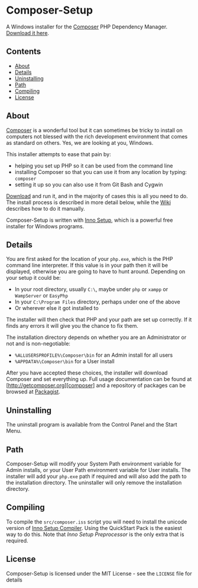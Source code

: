 # Composer-Setup

A Windows installer for the [Composer][composer] PHP Dependency Manager. [Download it here][download].

## Contents
* [About](#About)
* [Details](#Details)
* [Uninstalling](#Uninstalling)
* [Path](#Path)
* [Compiling](#Compiling)
* [License](#License)

<a name="About"></a>
## About

[Composer][composer] is a wonderful tool but it can sometimes be tricky to install on computers not blessed with the rich development environment that comes as standard on others. Yes, we are looking at you, Windows.

This installer attempts to ease that pain by:

* helping you set up PHP so it can be used from the command line
* installing Composer so that you can use it from any location by typing: `composer`
* setting it up so you can also use it from Git Bash and Cygwin

[Download][download] and run it, and in the majority of cases this is all you need to do. The install process is described in more detail below, while the [Wiki][manual] describes how to do it manually.

Composer-Setup is written with [Inno Setup][inno], which is a powerful free installer for Windows programs.

<a name="Details"></a>
## Details

You are first asked for the location of your `php.exe`, which is the PHP command line interpreter. If this value is in your path then it will be displayed, otherwise you are going to have to hunt around. Depending on your setup it could be:

* In your root directory, usually `C:\`, maybe under `php` or `xampp` or `WampServer` or `EasyPhp`
* In your `C:\Program Files` directory, perhaps under one of the above
* Or wherever else it got installed to

The installer will then check that PHP and your path are set up correctly. If it finds any errors it will give you the chance to fix them.

The installation directory depends on whether you are an Administrator or not and is non-negotiable:

* `%ALLUSERSPROFILE%\Composer\bin` for an Admin install for all users
* `%APPDATA%\Composer\bin` for a User install

After you have accepted these choices, the installer will download Composer and set everything up. Full usage documentation can be found at [http://getcomposer.org][composer] and a repository of packages can be browsed at [Packagist][packagist].

<a name="Uninstalling"></a>
## Uninstalling

The uninstall program is available from the Control Panel and the Start Menu.

<a name="Path"></a>
## Path

Composer-Setup will modify your System Path environment variable for Admin installs, or your User Path environment variable for User installs. The installer will add your `php.exe` path if required and will also add the path to the installation directory. The uninstaller will only remove the installation directory.

<a name="Compiling"></a>
## Compiling

To compile the `src/composer.iss` script you will need to install the unicode version of [Inno Setup Compiler][compiler]. Using the QuickStart Pack is the easiest way to do this. Note that *Inno Setup Preprocessor* is the only extra that is required.


<a name="License"></a>
## License

Composer-Setup is licensed under the MIT License - see the `LICENSE` file for details


  [composer]:   http://getcomposer.org
  [download]:   https://github.com/downloads/johnstevenson/composer-setup/Composer-Setup.exe
  [inno]:       http://www.jrsoftware.org/isinfo.php
  [packagist]:  https://packagist.org/
  [manual]:     https://github.com/johnstevenson/composer-setup/wiki/Manual-installation
  [compiler]:   http://www.jrsoftware.org/isdl.php
